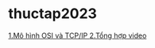 # thuctap2023
[1.Mô hình OSI và TCP/IP ](https://github.com/thanhquang99/thuctap2023/blob/main/thuctap/OSIvaTCPIP/osivatcpipnew.md)
[2.Tổng hợp video ](https://github.com/thanhquang99/thuctap2023/blob/main/thuctap/OSIvaTCPIP/videovnpro.md)
